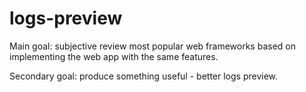 logs-preview
============

Main goal: subjective review most popular web frameworks based on implementing the web app with the same features.

Secondary goal: produce something useful - better logs preview.
